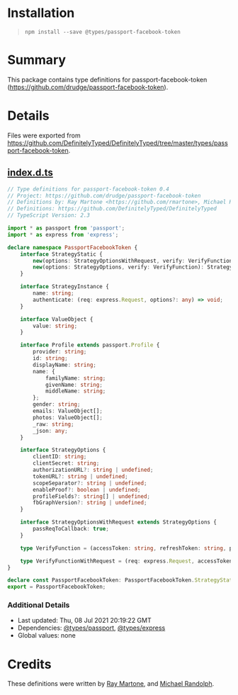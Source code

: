 # Installation
> `npm install --save @types/passport-facebook-token`

# Summary
This package contains type definitions for passport-facebook-token (https://github.com/drudge/passport-facebook-token).

# Details
Files were exported from https://github.com/DefinitelyTyped/DefinitelyTyped/tree/master/types/passport-facebook-token.
## [index.d.ts](https://github.com/DefinitelyTyped/DefinitelyTyped/tree/master/types/passport-facebook-token/index.d.ts)
````ts
// Type definitions for passport-facebook-token 0.4
// Project: https://github.com/drudge/passport-facebook-token
// Definitions by: Ray Martone <https://github.com/rmartone>, Michael Randolph <https://github.com/mrand01>
// Definitions: https://github.com/DefinitelyTyped/DefinitelyTyped
// TypeScript Version: 2.3

import * as passport from 'passport';
import * as express from 'express';

declare namespace PassportFacebookToken {
    interface StrategyStatic {
        new(options: StrategyOptionsWithRequest, verify: VerifyFunctionWithRequest): StrategyInstance;
        new(options: StrategyOptions, verify: VerifyFunction): StrategyInstance;
    }

    interface StrategyInstance {
        name: string;
        authenticate: (req: express.Request, options?: any) => void;
    }

    interface ValueObject {
        value: string;
    }

    interface Profile extends passport.Profile {
        provider: string;
        id: string;
        displayName: string;
        name: {
            familyName: string;
            givenName: string;
            middleName: string;
        };
        gender: string;
        emails: ValueObject[];
        photos: ValueObject[];
        _raw: string;
        _json: any;
    }

    interface StrategyOptions {
        clientID: string;
        clientSecret: string;
        authorizationURL?: string | undefined;
        tokenURL?: string | undefined;
        scopeSeparator?: string | undefined;
        enableProof?: boolean | undefined;
        profileFields?: string[] | undefined;
        fbGraphVersion?: string | undefined;
    }

    interface StrategyOptionsWithRequest extends StrategyOptions {
        passReqToCallback: true;
    }

    type VerifyFunction = (accessToken: string, refreshToken: string, profile: Profile, done: (error: any, user?: any, info?: any) => void) => void;

    type VerifyFunctionWithRequest = (req: express.Request, accessToken: string, refreshToken: string, profile: Profile, done: (error: any, user?: any, info?: any) => void) => void;
}

declare const PassportFacebookToken: PassportFacebookToken.StrategyStatic;
export = PassportFacebookToken;

````

### Additional Details
 * Last updated: Thu, 08 Jul 2021 20:19:22 GMT
 * Dependencies: [@types/passport](https://npmjs.com/package/@types/passport), [@types/express](https://npmjs.com/package/@types/express)
 * Global values: none

# Credits
These definitions were written by [Ray Martone](https://github.com/rmartone), and [Michael Randolph](https://github.com/mrand01).
